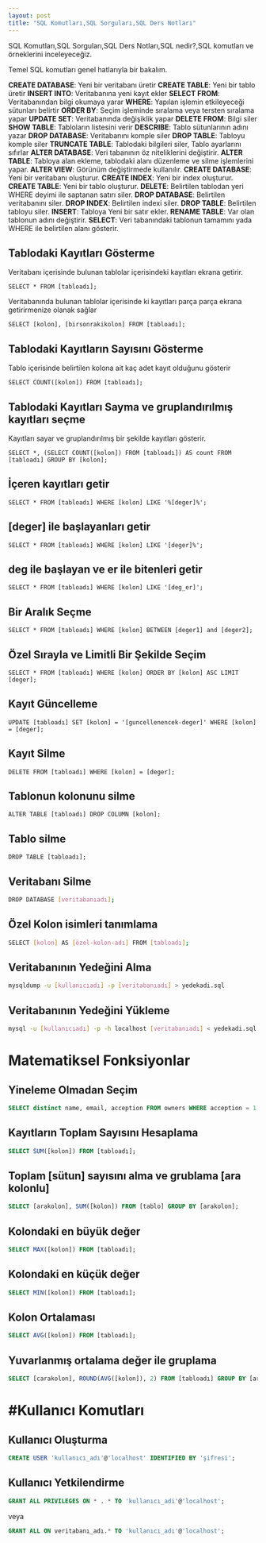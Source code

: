 ```yaml
---
layout: post
title: "SQL Komutları,SQL Sorguları,SQL Ders Notları"
---
```


SQL Komutları,SQL Sorguları,SQL Ders Notları,SQL nedir?,SQL komutları ve örneklerini inceleyeceğiz.

Temel SQL komutları genel hatlarıyla bir bakalım.

**CREATE DATABASE**: Yeni bir veritabanı üretir
**CREATE TABLE**: Yeni bir tablo üretir
**INSERT INTO**: Veritabanına yeni kayıt ekler
**SELECT FROM**: Veritabanından bilgi okumaya yarar
**WHERE**: Yapılan işlemin etkileyeceği sütunları belirtir
**ORDER BY**: Seçim işleminde sıralama veya tersten sıralama yapar
**UPDATE SET**: Veritabanında değişiklik yapar
**DELETE FROM**: Bilgi siler
**SHOW TABLE**: Tabloların listesini verir
**DESCRIBE**: Tablo sütunlarının adını yazar
**DROP DATABASE**: Veritabanını komple siler
**DROP TABLE**: Tabloyu komple siler
**TRUNCATE TABLE**: Tablodaki bilgileri siler, Tablo ayarlarını sıfırlar
**ALTER DATABASE**: Veri tabanının öz niteliklerini değiştirir.
**ALTER TABLE**: Tabloya alan ekleme, tablodaki alanı düzenleme ve silme işlemlerini yapar.
**ALTER VIEW**: Görünüm değiştirmede kullanılır.
**CREATE DATABASE**: Yeni bir veritabanı oluşturur.
**CREATE INDEX**: Yeni bir index oluşturur.
**CREATE TABLE**: Yeni bir tablo oluşturur.
**DELETE**: Belirtilen tablodan yeri WHERE deyimi ile saptanan satırı siler.
**DROP DATABASE**: Belirtilen veritabanını siler.
**DROP INDEX**: Belirtilen indexi siler.
**DROP TABLE**: Belirtilen tabloyu siler.
**INSERT**: Tabloya Yeni bir satır ekler.
**RENAME TABLE**: Var olan tablonun adını değiştirir.
**SELECT**: Veri tabanındaki tablonun tamamını yada WHERE ile belirtilen alanı gösterir.

## Tablodaki Kayıtları Gösterme

Veritabanı içerisinde bulunan tablolar içerisindeki kayıtları ekrana getirir.

```
SELECT * FROM [tabloadı];
```

Veritabanında bulunan tablolar içerisinde ki kayıtları parça parça ekrana getirirmenize olanak sağlar

```
SELECT [kolon], [birsonrakikolon] FROM [tabloadı];
```

## Tablodaki Kayıtların Sayısını Gösterme

Tablo içerisinde belirtilen kolona ait kaç adet kayıt olduğunu gösterir

```
SELECT COUNT([kolon]) FROM [tabloadı];
```

## Tablodaki Kayıtları Sayma ve gruplandırılmış kayıtları seçme

Kayıtları sayar ve gruplandırılmış bir şekilde kayıtları gösterir.

```
SELECT *, (SELECT COUNT([kolon]) FROM [tabloadı]) AS count FROM [tabloadı] GROUP BY [kolon];
```

## İçeren kayıtları getir

```
SELECT * FROM [tabloadı] WHERE [kolon] LIKE '%[deger]%';
```

## [deger] ile başlayanları getir

```
SELECT * FROM [tabloadı] WHERE [kolon] LIKE '[deger]%';
```

## deg ile başlayan ve er ile bitenleri getir

```
SELECT * FROM [tabloadı] WHERE [kolon] LIKE '[deg_er]';
```

## Bir Aralık Seçme

```
SELECT * FROM [tabloadı] WHERE [kolon] BETWEEN [deger1] and [deger2];
```

## Özel Sırayla ve Limitli Bir Şekilde Seçim

```
SELECT * FROM [tabloadı] WHERE [kolon] ORDER BY [kolon] ASC LIMIT [deger];
```

## Kayıt Güncelleme

```
UPDATE [tabloadı] SET [kolon] = '[guncellenencek-deger]' WHERE [kolon] = [deger];
```

## Kayıt Silme

```
DELETE FROM [tabloadı] WHERE [kolon] = [deger];
```

## Tablonun kolonunu silme

```
ALTER TABLE [tabloadı] DROP COLUMN [kolon];
```

## Tablo silme

```
DROP TABLE [tabloadı];
```

## Veritabanı Silme

```bash
DROP DATABASE [veritabanıadı];
```

## Özel Kolon isimleri tanımlama

```bash
SELECT [kolon] AS [özel-kolon-adı] FROM [tabloadı];
```

## Veritabanının Yedeğini Alma

```bash
mysqldump -u [kullanıcıadı] -p [veritabanıadı] > yedekadi.sql
```

## Veritabanının Yedeğini Yükleme

```bash
mysql -u [kullanıcıadı] -p -h localhost [veritabanıadı] < yedekadi.sql
```

# Matematiksel Fonksiyonlar

## Yineleme Olmadan Seçim

```sql
SELECT distinct name, email, acception FROM owners WHERE acception = 1 AND date >= 2015-01-01 00:00:00
```



## Kayıtların Toplam Sayısını Hesaplama

```sql
SELECT SUM([kolon]) FROM [tabloadı];
```

## Toplam [sütun] sayısını alma ve grublama [ara kolonlu]

```sql
SELECT [arakolon], SUM([kolon]) FROM [tablo] GROUP BY [arakolon];
```

## Kolondaki en büyük değer

```sql
SELECT MAX([kolon]) FROM [tabloadı];
```

## Kolondaki en küçük değer

```sql
SELECT MIN([kolon]) FROM [tabloadı];
```

## Kolon Ortalaması

```sql
SELECT AVG([kolon]) FROM [tabloadı];
```

## Yuvarlanmış ortalama değer ile gruplama

```sql
SELECT [carakolon], ROUND(AVG([kolon]), 2) FROM [tabloadı] GROUP BY [arakolon];
```

# #Kullanıcı Komutları

## Kullanıcı Oluşturma

```sql
CREATE USER 'kullanıcı_adı'@'localhost' IDENTIFIED BY 'şifresi';
```

## Kullanıcı Yetkilendirme

```sql
GRANT ALL PRIVILEGES ON * . * TO 'kullanıcı_adi'@'localhost';
```

veya

```sql
GRANT ALL ON veritabanı_adı.* TO 'kullanıcı_adı'@'localhost';
```